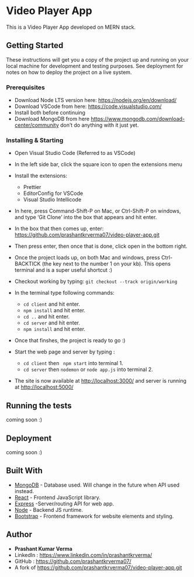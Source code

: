 # Video Player App 

This is a Video Player App developed on MERN stack.

## Getting Started

These instructions will get you a copy of the project up and running on your local machine for development and testing purposes. See deployment for notes on how to deploy the project on a live system.

### Prerequisites

- Download Node LTS version here: <https://nodejs.org/en/download/>
- Download VSCode from here: <https://code.visualstudio.com/>
- Install both before continuing
- Download MongoDB from here <https://www.mongodb.com/download-center/community> don’t do anything with it just yet.

### Installing & Starting

- Open Visual Studio Code (Referred to as VSCode)
- In the left side bar, click the square icon to open the extensions menu
- Install the extensions:
  - Prettier
  - EditorConfig for VSCode
  - Visual Studio Intellicode
- In here, press Command-Shift-P on Mac, or Ctrl-Shift-P on windows, and type ‘Git Clone’ into the box that appears and hit enter.
- In the box that then comes up, enter:
<https://github.com/prashantkrverma07/video-player-app.git>
- Then press enter, then once that is done, click open in the bottom right.
- Once the project loads up, on both Mac and windows, press Ctrl-BACKTICK (the key next to the number 1 on your kb). This opens terminal and is a super useful shortcut :)
- Checkout working by typing: `git checkout --track origin/working`
- In the terminal type following commands: 
    - `cd client` and hit enter.
    - `npm install` and hit enter.
    - `cd ..` and hit enter.
    - `cd server` and hit enter.
    - `npm install` and hit enter.
- Once that finshes, the project is ready to go :)

- Start the web page and server by typing :
    - `cd client` then ` npm start` into terminal 1.
    - `cd server` then  `nodemon` or `node app.js` into terminal 2.
- The site is now available at <http://localhost:3000/> and server is running at <http://localhost:5000/>

## Running the tests

coming soon :)

## Deployment

coming soon :)

## Built With

- [MongoDB](https://github.com/mongodb/mongo) - Database used. Will change in the future when API used instead.
- [React](https://github.com/facebook/react) - Frontend JavaScript library.
- [Express](https://github.com/expressjs/express) -Server/routing API for web app.
- [Node](https://github.com/nodejs/node) - Backend JS runtime.
- [Bootstrap](https://github.com/react-bootstrap/react-bootstrap) - Frontend framework for website elements and styling.

## Author

- **Prashant Kumar Verma**
- LinkedIn : <https://www.linkedin.com/in/prashantkrverma/>
- GitHub : <https://github.com/prashantkrverma07/>
- A fork of <https://github.com/prashantkrverma07/video-player-app.git>